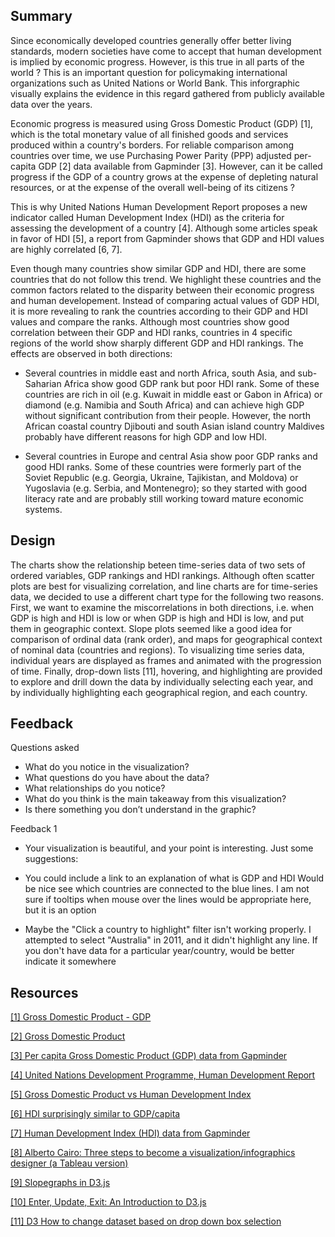 ## Summary ##
Since economically developed countries generally offer better living standards, modern societies have come to accept that human development is implied by economic progress. However, is this true in all parts of the world ? This is an important question for policymaking international organizations such as United Nations or World Bank. This inforgraphic visually explains the evidence in this regard gathered from publicly available data over the years. 

Economic progress is measured using Gross Domestic Product (GDP) [1], which is the total monetary value of all finished goods and services produced within a country's borders. For reliable comparison among countries over time, we use Purchasing Power Parity (PPP) adjusted per-capita GDP [2] data available from Gapminder [3]. However, can it be called progress if the GDP of a country grows at the expense of depleting natural resources, or at the expense of the overall well-being of its citizens ?

This is why United Nations Human Development Report proposes a new indicator called Human Development Index (HDI) as the criteria for assessing the development of a country [4]. Although some articles speak in favor of HDI [5], a report from Gapminder shows that GDP and HDI values are highly correlated [6, 7]. 

Even though many countries show similar GDP and HDI, there are some countries that do not follow this trend. We highlight these countries and the common factors related to the disparity between their economic progress and human developement. Instead of comparing actual values of GDP HDI, it is more revealing to rank the countries according to their GDP and HDI values and compare the ranks. Although most countries show good correlation between their GDP and HDI ranks, countries in 4 specific regions of the world show sharply different GDP and HDI rankings. The effects are observed in both directions:

* Several countries in middle east and north Africa, south Asia, and sub-Saharian Africa show good GDP rank but poor HDI rank. Some of these countries are rich in  oil (e.g. Kuwait in middle east or Gabon in Africa) or diamond (e.g. Namibia and South Africa) and can achieve high GDP without significant contribution from their people. However, the north African coastal country Djibouti and south Asian island country Maldives probably have different reasons for high GDP and low HDI.

* Several countries in Europe and central Asia show poor GDP ranks and good HDI ranks. Some of these countries were formerly part of the Soviet Republic (e.g. Georgia, Ukraine, Tajikistan, and Moldova) or Yugoslavia (e.g. Serbia, and Montenegro); so they started with good literacy rate and are probably still working toward mature economic systems. 

## Design ##
The charts show the relationship beteen time-series data of two sets of ordered variables, GDP rankings and HDI rankings. Although often scatter plots are best for visualizing correlation, and line charts are for time-series data, we decided to use a different chart type for the following two reasons. First, we want to examine the miscorrelations in both directions, i.e. when GDP is high and HDI is low or when GDP is high and HDI is low, and put them in geographic context. Slope plots seemed like a good idea for comparison of ordinal data (rank order), and maps for geographical context of nominal data (countries and regions). To visualizing time series data, individual years are displayed as frames and animated with the progression of time. Finally, drop-down lists [11], hovering, and highlighting are provided to explore and drill down the data by individually selecting each year, and by individually highlighting each geographical region, and each country.

## Feedback ##

Questions asked

 * What do you notice in the visualization?
 * What questions do you have about the data?
 * What relationships do you notice?
 * What do you think is the main takeaway from this visualization?
 * Is there something you don’t understand in the graphic?

Feedback 1

 * Your visualization is beautiful, and your point is interesting. Just some suggestions:

 * You could include a link to an explanation of what is GDP and HDI
Would be nice see which countries are connected to the blue lines. I am not sure if tooltips when mouse over the lines would be appropriate here, but it is an option
 * Maybe the "Click a country to highlight" filter isn't working properly. I attempted to select "Australia" in 2011, and it didn't highlight any line. If you don't have data for a particular year/country, would be better indicate it somewhere


## Resources ##
[[1] Gross Domestic Product - GDP](http://www.investopedia.com/terms/g/gdp.asp)

[[2] Gross Domestic Product](https://en.wikipedia.org/wiki/Gross_domestic_product)

[[3] Per capita Gross Domestic Product (GDP) data from Gapminder](http://spreadsheets.google.com/pub?key=0AkBd6lyS3EmpdHo5S0J6ekhVOF9QaVhod05QSGV4T3c&output=xls "try")

[[4] United Nations Development Programme, Human Development Report](http://hdr.undp.org/en/content/human-development-index-hdi)

[[5] Gross Domestic Product vs Human Development Index](http://www.statemaster.com/article/Gross-Domestic-Product-vs-Human-Development-Index)

[[6] HDI surprisingly similar to GDP/capita](http://www.gapminder.org/news/hdi-surprisingly-similar-to-gdpcapita/)

[[7] Human Development Index (HDI) data from Gapminder](http://spreadsheets.google.com/pub?key=tyadrylIpQ1K_iHP407374Q&output=xls)

[[8] Alberto Cairo: Three steps to become a visualization/infographics designer (a Tableau version)](http://vizwiz.blogspot.com/2013/01/alberto-cairo-three-steps-to-become.html)

[[9] Slopegraphs in D3.js](http://vandykeindustries.com/slopegraphs-d3.html)

[[10] Enter, Update, Exit: An Introduction to D3.js](https://medium.com/@c_behrens/enter-update-exit-6cafc6014c36)

[[11] D3 How to change dataset based on drop down box selection](http://stackoverflow.com/questions/24193593/d3-how-to-change-dataset-based-on-drop-down-box-selection)



